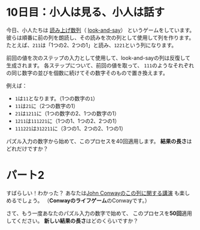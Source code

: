 # 10日目：小人は見る、小人は話す

今日、小人たちは
[読み上げ数列](https://ja.wikipedia.org/wiki/%E8%AA%AD%E3%81%BF%E4%B8%8A%E3%81%92%E6%95%B0%E5%88%97)（
[look-and-say](https://en.wikipedia.org/wiki/Look-and-say_sequence)）
というゲームをしています。
彼らは順番に前の列を朗読し、その読みを次の列として使用して列を作ります。
たとえば、`211`は「1つの2、2つの1」と読み、`1221`という列になります。

前回の値を次のステップの入力として使用して、look-and-sayの列は反復して生成されます。
各ステップについて、前回の値を取って、
`111`のようなそれぞれの同じ数字の並びを個数に続けてその数字そのもので置き換えます。

例えば：

- `1`は`11`となります。（1つの数字の`1`）
- `11`は`21`に（2つの数字の1）
- `21`は`1211`に（1つの数字の2、1つの数字の1）
- `1211`は`111221`に（1つの1、1つの2、2つの1）
- `111221`は`312211`に（3つの1、2つの2、1つの1）

パズル入力の数字から始めて、このプロセスを40回適用します。
**結果の長さ**はどれだけですか？
# パート2

すばらしい！わかった？
あなたは[John Conwayのこの列に関する講演](https://www.youtube.com/watch?v=ea7lJkEhytA)
も楽しめるでしょう。
（**Conwayのライフゲーム**のConwayです。）

さて、もう一度あなたのパズル入力の数字で始めて、
このプロセスを**50回**適用してください。
**新しい結果の長さ**はどのくらいですか？
